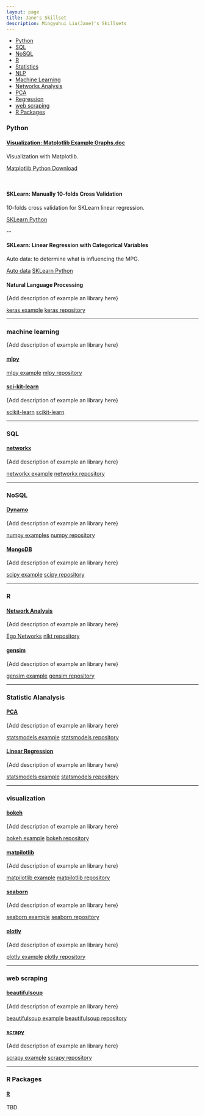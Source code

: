 ```yaml
---
layout: page
title: Jane's Skillset
description: Mingyuhui Liu(Jane)'s Skillsets
---
```


<div class="navbar">
    <div class="navbar-inner">
        <ul class="nav">
            <li><a href="#Python">Python</a></li>
            <li><a href="#SQL">SQL</a></li>
            <li><a href="#NoSQL">NoSQL</a></li>
            <li><a href="#R">R</a></li>
            <li><a href="#statistical">Statistics</a></li>
            <li><a href="#NLTK">NLP</a></li>
            <li><a href="#SKLearn">Machine Learning</a></li>
            <li><a href="#networksalanalysis">Networks Analysis</a></li>
            <li><a href="#pca">PCA</a></li>
            <li><a href="#linear">Regression</a></li>
            <li><a href="#webscraping">web scraping</a></li>
            <li><a href="#rpackages">R Packages</a></li>
        </ul>
    </div>
</div>


### <a name="Python"></a>Python
#### <a name="Visualization"></a>[Visualization: Matplotlib Example Graphs.doc](Matplotlib_Example.docx)
Visualization with Matplotlib.

[Matplotlib Python Download](Visualization_Matplotlib.ipynb)<br/>

<br/>

#### <a name="SKLearn"></a>SKLearn: Manually 10-folds Cross Validation
10-folds cross validation for SKLearn linear regression.

[SKLearn Python](10-folds.ipynb)<br/>

--

#### <a name="SKLearn"></a>SKLearn: Linear Regression with Categorical Variables
Auto data: to determine what is influencing the MPG.

[Auto data](auto_mpg.data)
[SKLearn Python](Auto_MPG.ipynb)<br/>

#### <a name="nltk"></a>Natural Language Processing
{Add description of example an library here}

[keras example](http://groups.google.com/group/Rqtl-disc)
[keras repository](http://groups.google.com/group/Rqtl-disc)

---

### <a name="machinelearning"></a>machine learning
{Add description of example an library here}

#### <a name="qtl"></a>[mlpy](http://www.rqtl.org)
[mlpy example](http://groups.google.com/group/Rqtl-disc)
[mlpy repository](http://groups.google.com/group/Rqtl-disc)

#### <a name="qtl"></a>[sci-kit-learn](http://www.rqtl.org)
{Add description of example an library here}

[scikit-learn](http://groups.google.com/group/Rqtl-disc)
[scikit-learn](http://groups.google.com/group/Rqtl-disc)

---

### <a name="SQL"></a>SQL
#### <a name="sql"></a>[networkx](http://www.rqtl.org)
{Add description of example an library here}

[networkx example](http://groups.google.com/group/Rqtl-disc)
[networkx repository](http://groups.google.com/group/Rqtl-disc)


---

### <a name="NoSQL"></a>NoSQL
#### <a name="Dynamo"></a>[Dynamo](http://www.rqtl.org)
{Add description of example an library here}

[numpy examples](http://groups.google.com/group/Rqtl-disc)
[numpy repository](http://groups.google.com/group/Rqtl-disc)


#### <a name="MongoDB"></a>[MongoDB](http://www.rqtl.org)
{Add description of example an library here}

[scipy example](http://groups.google.com/group/Rqtl-disc)
[scipy repository](http://groups.google.com/group/Rqtl-disc)


---
### <a name="R"></a>R
#### <a name="networksanalysis"></a>[Network Analysis](http://www.rqtl.org)
{Add description of example an library here}

[Ego Networks](http://groups.google.com/group/Rqtl-disc)
[nlkt repository](http://groups.google.com/group/Rqtl-disc)


#### <a name="qtl"></a>[gensim](http://www.rqtl.org)
{Add description of example an library here}

[gensim example](http://groups.google.com/group/Rqtl-disc)
[gensim repository](http://groups.google.com/group/Rqtl-disc)


---

### <a name="statistical"></a>Statistic Alanalysis
#### <a name="pca"></a>[PCA](http://www.rqtl.org)
{Add description of example an library here}

[statsmodels example](http://groups.google.com/group/Rqtl-disc)
[statsmodels repository](http://groups.google.com/group/Rqtl-disc)

#### <a name="linear"></a>[Linear Regression](http://www.rqtl.org)
{Add description of example an library here}

[statsmodels example](http://groups.google.com/group/Rqtl-disc)
[statsmodels repository](http://groups.google.com/group/Rqtl-disc)

---

### <a name="visualization"></a>visualization
#### <a name="qtl"></a>[bokeh](http://www.rqtl.org)
{Add description of example an library here}

[bokeh example](http://groups.google.com/group/Rqtl-disc)
[bokeh repository](http://groups.google.com/group/Rqtl-disc)


#### <a name="qtl"></a>[matpilotlib](http://www.rqtl.org)
{Add description of example an library here}

[matpilotlib example](http://groups.google.com/group/Rqtl-disc)
[matpilotlib repository](http://groups.google.com/group/Rqtl-disc)


#### <a name="qtl"></a>[seaborn](http://www.rqtl.org)
{Add description of example an library here}

[seaborn example](http://groups.google.com/group/Rqtl-disc)
[seaborn repository](http://groups.google.com/group/Rqtl-disc)


#### <a name="qtl"></a>[plotly](http://www.rqtl.org)
{Add description of example an library here}

[plotly example](http://groups.google.com/group/Rqtl-disc)
[plotly repository](http://groups.google.com/group/Rqtl-disc)


---

### <a name="webscraping"></a>web scraping
#### <a name="qtl"></a>[beautifulsoup](http://www.rqtl.org)
{Add description of example an library here}

[beautifulsoup example](http://groups.google.com/group/Rqtl-disc)
[beautifulsoup repository](http://groups.google.com/group/Rqtl-disc)


#### <a name="qtl"></a>[scrapy](http://www.rqtl.org)
{Add description of example an library here}

[scrapy example](http://groups.google.com/group/Rqtl-disc)
[scrapy repository](http://groups.google.com/group/Rqtl-disc)


---
### <a name="R Packages"></a>R Packages
#### <a name="qtl"></a>[R](http://www.r-project.org)
TBD


